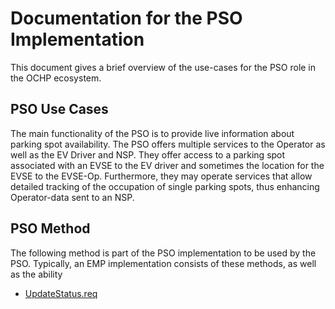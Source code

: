 # Documentation for the PSO Implementation

This document gives a brief overview of the use-cases for the PSO role in the OCHP ecosystem.

## PSO Use Cases

The main functionality of the PSO is to provide live information about parking spot availability.
The PSO offers multiple services to the Operator as well as the EV Driver and NSP. They offer access to a parking spot associated with an EVSE to the EV driver and sometimes the location for the EVSE to the EVSE-Op. Furthermore, they may operate services that allow detailed tracking of the occupation of single parking spots, thus enhancing Operator-data sent to an NSP.




## PSO Method
The following method is part of the PSO implementation to be used by the PSO.
Typically, an EMP implementation consists of these methods, as well as the ability 
- [UpdateStatus.req](/documentation/NewDocumentation.md/#updatestatusreq)

